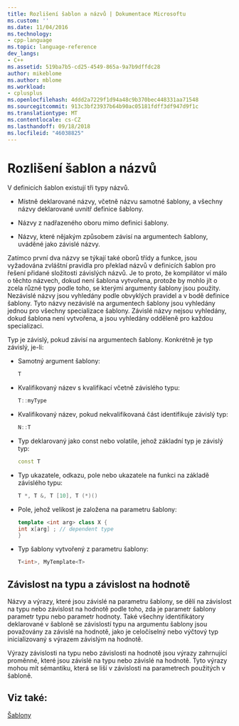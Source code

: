 ```yaml
---
title: Rozlišení šablon a názvů | Dokumentace Microsoftu
ms.custom: ''
ms.date: 11/04/2016
ms.technology:
- cpp-language
ms.topic: language-reference
dev_langs:
- C++
ms.assetid: 519ba7b5-cd25-4549-865a-9a7b9dffdc28
author: mikeblome
ms.author: mblome
ms.workload:
- cplusplus
ms.openlocfilehash: 4ddd2a7229f1d94a48c9b370bec448331aa71548
ms.sourcegitcommit: 913c3bf23937b64b90ac05181fdff3df947d9f1c
ms.translationtype: MT
ms.contentlocale: cs-CZ
ms.lasthandoff: 09/18/2018
ms.locfileid: "46038825"
---
```

# <a name="templates-and-name-resolution"></a>Rozlišení šablon a názvů

V definicích šablon existují tři typy názvů.

- Místně deklarované názvy, včetně názvu samotné šablony, a všechny názvy deklarované uvnitř definice šablony.

- Názvy z nadřazeného oboru mimo definici šablony.

- Názvy, které nějakým způsobem závisí na argumentech šablony, uváděné jako závislé názvy.

Zatímco první dva názvy se týkají také oborů třídy a funkce, jsou vyžadována zvláštní pravidla pro překlad názvů v definicích šablon pro řešení přidané složitosti závislých názvů. Je to proto, že kompilátor ví málo o těchto názvech, dokud není šablona vytvořena, protože by mohlo jít o zcela různé typy podle toho, se kterými argumenty šablony jsou použity. Nezávislé názvy jsou vyhledány podle obvyklých pravidel a v bodě definice šablony. Tyto názvy nezávislé na argumentech šablony jsou vyhledány jednou pro všechny specializace šablony. Závislé názvy nejsou vyhledány, dokud šablona není vytvořena, a jsou vyhledány odděleně pro každou specializaci.

Typ je závislý, pokud závisí na argumentech šablony. Konkrétně je typ závislý, je-li:

- Samotný argument šablony:

    ```cpp
    T
    ```

- Kvalifikovaný název s kvalifikací včetně závislého typu:

    ```cpp
    T::myType
    ```

- Kvalifikovaný název, pokud nekvalifikovaná část identifikuje závislý typ:

    ```cpp
    N::T
    ```

- Typ deklarovaný jako const nebo volatile, jehož základní typ je závislý typ:

    ```cpp
    const T
    ```

- Typ ukazatele, odkazu, pole nebo ukazatele na funkci na základě závislého typu:

    ```cpp
    T *, T &, T [10], T (*)()
    ```

- Pole, jehož velikost je založena na parametru šablony:

    ```cpp
    template <int arg> class X {
    int x[arg] ; // dependent type
    }
    ```

- Typ šablony vytvořený z parametru šablony:

    ```cpp
    T<int>, MyTemplate<T>
    ```

## <a name="type-dependence-and-value-dependence"></a>Závislost na typu a závislost na hodnotě

Názvy a výrazy, které jsou závislé na parametru šablony, se dělí na závislost na typu nebo závislost na hodnotě podle toho, zda je parametr šablony parametr typu nebo parametr hodnoty. Také všechny identifikátory deklarované v šabloně se závislostí typu na argumentu šablony jsou považovány za závislé na hodnotě, jako je celočíselný nebo výčtový typ inicializovaný s výrazem závislým na hodnotě.

Výrazy závislosti na typu nebo závislosti na hodnotě jsou výrazy zahrnující proměnné, které jsou závislé na typu nebo závislé na hodnotě. Tyto výrazy mohou mít sémantiku, která se liší v závislosti na parametrech použitých v šabloně.

## <a name="see-also"></a>Viz také:

[Šablony](../cpp/templates-cpp.md)